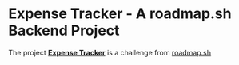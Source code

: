 # Expense Tracker - A roadmap.sh Backend Project

The project **[Expense Tracker](https://roadmap.sh/projects/expense-tracker)** is
a challenge from [roadmap.sh](https://roadmap.sh)
